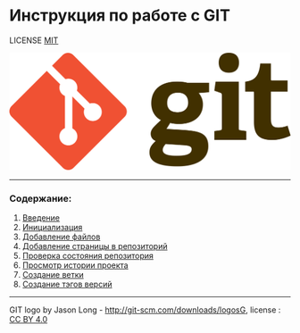 # Инструкция по работе с GIT

LICENSE [MIT](./license.md)

![git-logo](./Assets/Git-logo.png)


---
### Содержание:

1. [Введение](/intro.md)
2. [Инициализация](/init.md)
3. [Добавление файлов](/add.md)
4. [Добавление страницы в репозиторий](/commit.md)
5. [Проверка состояния репозитория](/status.md)
6. [Просмотр истории проекта](/history.md)
7. [Создание ветки](/branch.md)
8. [Создание тэгов версий](/branch.md)
---

GIT logo by Jason Long - http://git-scm.com/downloads/logosG,
license :  [CC BY 4.0](https://creativecommons.org/licenses/by/4.0/)
